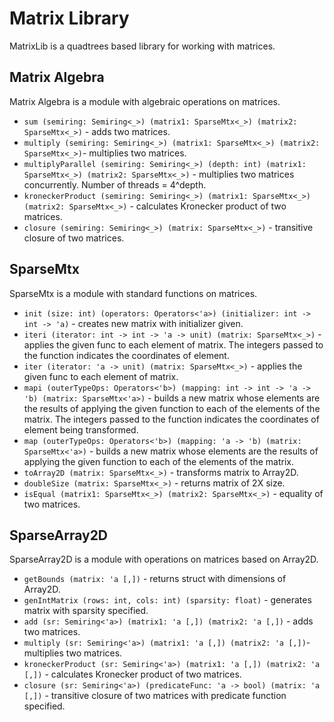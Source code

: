 # Matrix Library

MatrixLib is a quadtrees based library for working with matrices.

## Matrix Algebra

Matrix Algebra is a module with algebraic operations on matrices.

*	`sum (semiring: Semiring<_>) (matrix1: SparseMtx<_>) (matrix2: SparseMtx<_>)` - adds two matrices.
*	`multiply (semiring: Semiring<_>) (matrix1: SparseMtx<_>) (matrix2: SparseMtx<_>)`- multiplies two matrices.
*	`multiplyParallel (semiring: Semiring<_>) (depth: int) (matrix1: SparseMtx<_>) (matrix2: SparseMtx<_>)` - multiplies two matrices concurrently. Number of threads = 4^depth.
*	`kroneckerProduct (semiring: Semiring<_>) (matrix1: SparseMtx<_>) (matrix2: SparseMtx<_>)` - calculates Kronecker product of two matrices.
*	`closure (semiring: Semiring<_>) (matrix: SparseMtx<_>)` - transitive closure of two matrices.

## SparseMtx

SparseMtx is a module with standard functions on matrices.

* `init (size: int) (operators: Operators<'a>) (initializer: int -> int -> 'a)` - creates new matrix with initializer given.
* `iteri (iterator: int -> int -> 'a -> unit) (matrix: SparseMtx<_>)` - applies the given func to each element of matrix. The integers passed to the function indicates the coordinates of element.
* `iter (iterator: 'a -> unit) (matrix: SparseMtx<_>)` - applies the given func to each element of matrix.
* `mapi (outerTypeOps: Operators<'b>) (mapping: int -> int -> 'a -> 'b) (matrix: SparseMtx<'a>)` - builds a new matrix whose elements are the results of applying the given function to each of the elements of the matrix. The integers passed to the function indicates the coordinates of element being transformed.
* `map (outerTypeOps: Operators<'b>) (mapping: 'a -> 'b) (matrix: SparseMtx<'a>)` - builds a new matrix whose elements are the results of applying the given function to each of the elements of the matrix.
* `toArray2D (matrix: SparseMtx<_>)` - transforms matrix to Array2D.
* `doubleSize (matrix: SparseMtx<_>)` - returns matrix of 2X size.
* `isEqual (matrix1: SparseMtx<_>) (matrix2: SparseMtx<_>)` - equality of two matrices.

## SparseArray2D

SparseArray2D is a module with operations on matrices based on Array2D.

* `getBounds (matrix: 'a [,])` - returns struct with dimensions of Array2D.
* `genIntMatrix (rows: int, cols: int) (sparsity: float)` - generates matrix with sparsity specified.
* `add (sr: Semiring<'a>) (matrix1: 'a [,]) (matrix2: 'a [,])` - adds two matrices.
* `multiply (sr: Semiring<'a>) (matrix1: 'a [,]) (matrix2: 'a [,])`- multiplies two matrices.
* `kroneckerProduct (sr: Semiring<'a>) (matrix1: 'a [,]) (matrix2: 'a [,])` - calculates Kronecker product of two matrices.
* `closure (sr: Semiring<'a>) (predicateFunc: 'a -> bool) (matrix: 'a [,])` - transitive closure of two matrices with predicate function specified.

